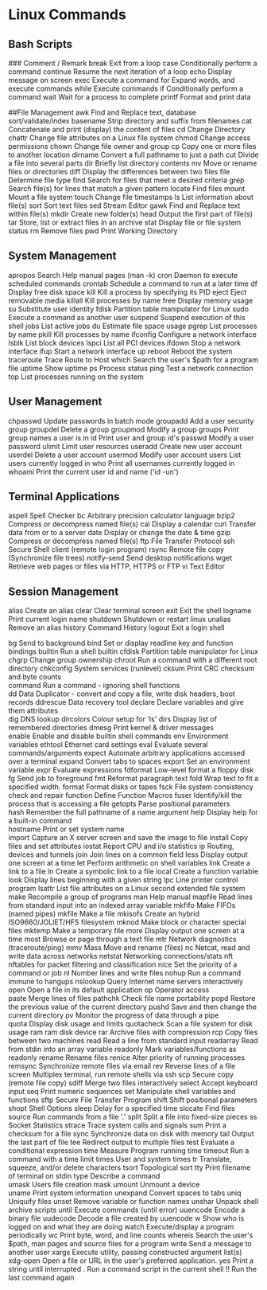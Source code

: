 # Linux Commands

## Bash Scripts
\###      Comment / Remark
break    Exit from a loop
case     Conditionally perform a command
continue Resume the next iteration of a loop
echo     Display message on screen 
exec     Execute a command
for      Expand words, and execute commands
while    Execute commands
if       Conditionally perform a command
wait     Wait for a process to complete 
printf   Format and print data 

##File Management
awk      Find and Replace text, database sort/validate/index
basename Strip directory and suffix from filenames
cat      Concatenate and print (display) the content of files
cd       Change Directory
chattr   Change file attributes on a Linux file system 
chmod    Change access permissions
chown    Change file owner and group
cp       Copy one or more files to another location
dirname  Convert a full pathname to just a path
cut      Divide a file into several parts
dir      Briefly list directory contents
mv       Move or rename files or directories
diff     Display the differences between two files
file     Determine file type
find     Search for files that meet a desired criteria
grep     Search file(s) for lines that match a given pattern
locate   Find files
mount    Mount a file system
touch    Change file timestamps
ls       List information about file(s)
sort     Sort text files
sed      Stream Editor
gawk     Find and Replace text within file(s)
mkdir    Create new folder(s)
head     Output the first part of file(s)
tar      Store, list or extract files in an archive
stat     Display file or file system status 
rm       Remove files
pwd      Print Working Directory

## System Management
apropos  Search Help manual pages (man -k)
cron     Daemon to execute scheduled commands
crontab  Schedule a command to run at a later time
df       Display free disk space
kill     Kill a process by specifying its PID
eject    Eject removable media
killall  Kill processes by name
free     Display memory usage
su       Substitute user identity
fdisk    Partition table manipulator for Linux
sudo     Execute a command as another user
suspend  Suspend execution of this shell 
jobs     List active jobs 
du       Estimate file space usage
pgrep    List processes by name
pkill    Kill processes by name
ifconfig Configure a network interface
lsblk    List block devices
lspci    List all PCI devices
ifdown   Stop a network interface 
ifup     Start a network interface up
reboot   Reboot the system
traceroute Trace Route to Host
which    Search the user's $path for a program file
uptime   Show uptime
ps       Process status
ping     Test a network connection
top      List processes running on the system

## User Management
chpasswd Update passwords in batch mode
groupadd Add a user security group
groupdel Delete a group
groupmod Modify a group
groups   Print group names a user is in
id       Print user and group id's
passwd   Modify a user password
ulimit   Limit user resources 
useradd  Create new user account
userdel  Delete a user account
usermod  Modify user account
users    List users currently logged in
who      Print all usernames currently logged in
whoami   Print the current user id and name ('id -un')

## Terminal Applications
aspell   Spell Checker
bc       Arbitrary precision calculator language 
bzip2    Compress or decompress named file(s)
cal      Display a calendar
curl     Transfer data  from or to a server
date     Display or change the date & time 
gzip     Compress or decompress named file(s)
ftp      File Transfer Protocol
ssh      Secure Shell client (remote login program)
rsync    Remote file copy (Synchronize file trees)
notify-send  Send desktop notifications
wget     Retrieve web pages or files via HTTP, HTTPS or FTP
vi       Text Editor

## Session Management
alias    Create an alias 
clear    Clear terminal screen
exit     Exit the shell
logname  Print current login name
shutdown Shutdown or restart linux
unalias  Remove an alias 
history  Command History
logout   Exit a login shell 

bg       Send to background
bind     Set or display readline key and function bindings 
builtin  Run a shell builtin 
cfdisk   Partition table manipulator for Linux  
chgrp    Change group ownership
chroot   Run a command with a different root directory
chkconfig System services (runlevel)
cksum    Print CRC checksum and byte counts  
command  Run a command - ignoring shell functions      
dd       Data Duplicator - convert and copy a file, write disk headers, boot records
ddrescue Data recovery tool
declare  Declare variables and give them attributes   
dig      DNS lookup
dircolors Colour setup for 'ls'
dirs     Display list of remembered directories
dmesg    Print kernel & driver messages   
enable   Enable and disable builtin shell commands 
env      Environment variables
ethtool  Ethernet card settings
eval     Evaluate several commands/arguments
expect   Automate arbitrary applications accessed over a terminal
expand   Convert tabs to spaces
export   Set an environment variable
expr     Evaluate expressions
fdformat Low-level format a floppy disk
fg       Send job to foreground 
fmt      Reformat paragraph text
fold     Wrap text to fit a specified width.
format   Format disks or tapes
fsck     File system consistency check and repair
function Define Function Macros
fuser    Identify/kill the process that is accessing a file
getopts  Parse positional parameters  
hash     Remember the full pathname of a name argument
help     Display help for a built-in command  
hostname Print or set system name    
import   Capture an X server screen and save the image to file
install  Copy files and set attributes
iostat   Report CPU and i/o statistics
ip       Routing, devices and tunnels
join     Join lines on a common field
less     Display output one screen at a time
let      Perform arithmetic on shell variables 
link     Create a link to a file 
ln       Create a symbolic link to a file
local    Create a function variable 
look     Display lines beginning with a given string
lpc      Line printer control program
lsattr   List file attributes on a Linux second extended file system
make     Recompile a group of programs
man      Help manual
mapfile  Read lines from standard input into an indexed array variable
mkfifo   Make FIFOs (named pipes)
mkfile   Make a file
mkisofs  Create an hybrid ISO9660/JOLIET/HFS filesystem
mknod    Make block or character special files
mktemp   Make a temporary file
more     Display output one screen at a time
most     Browse or page through a text file
mtr      Network diagnostics (traceroute/ping) 
mmv      Mass Move and rename (files)
nc       Netcat, read and write data across networks
netstat  Networking connections/stats
nft      nftables for packet filtering and classification
nice     Set the priority of a command or job
nl       Number lines and write files
nohup    Run a command immune to hangups
nslookup Query Internet name servers interactively
open     Open a file in its default application
op       Operator access   
paste    Merge lines of files
pathchk  Check file name portability
popd     Restore the previous value of the current directory
pushd    Save and then change the current directory
pv       Monitor the progress of data through a pipe  
quota    Display disk usage and limits
quotacheck Scan a file system for disk usage
ram      ram disk device
rar      Archive files with compression
rcp      Copy files between two machines
read     Read a line from standard input 
readarray Read from stdin into an array variable 
readonly Mark variables/functions as readonly
rename   Rename files
renice   Alter priority of running processes 
remsync  Synchronize remote files via email
rev      Reverse lines of a file
screen   Multiplex terminal, run remote shells via ssh
scp      Secure copy (remote file copy)
sdiff    Merge two files interactively
select   Accept keyboard input
seq      Print numeric sequences
set      Manipulate shell variables and functions
sftp     Secure File Transfer Program
shift    Shift positional parameters
shopt    Shell Options
sleep    Delay for a specified time
slocate  Find files
source   Run commands from a file '.'
split    Split a file into fixed-size pieces
ss       Socket Statistics
strace   Trace system calls and signals
sum      Print a checksum for a file
sync     Synchronize data on disk with memory
tail     Output the last part of file
tee      Redirect output to multiple files
test     Evaluate a conditional expression
time     Measure Program running time
timeout  Run a command with a time limit
times    User and system times
tr       Translate, squeeze, and/or delete characters
tsort    Topological sort
tty      Print filename of terminal on stdin
type     Describe a command   
umask    Users file creation mask
umount   Unmount a device  
uname    Print system information
unexpand Convert spaces to tabs
uniq     Uniquify files
unset    Remove variable or function names
unshar   Unpack shell archive scripts
until    Execute commands (until error)
uuencode Encode a binary file
uudecode Decode a file created by uuencode
w        Show who is logged on and what they are doing
watch    Execute/display a program periodically
wc       Print byte, word, and line counts
whereis  Search the user's $path, man pages and source files for a program
write    Send a message to another user 
xargs    Execute utility, passing constructed argument list(s)
xdg-open Open a file or URL in the user's preferred application.
yes      Print a string until interrupted
.        Run a command script in the current shell
!!       Run the last command again
